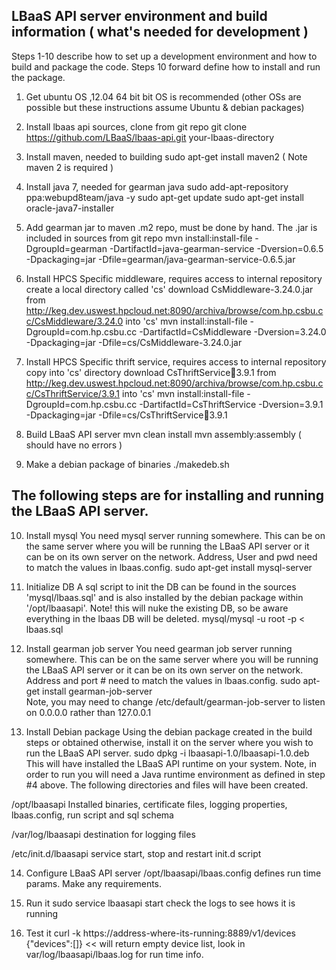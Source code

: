 LBaaS API server environment and build information ( what's needed for development )
------------------------------------------------------------------------------------
Steps 1-10 describe how to set up a development environment and how to build and package
the code. Steps 10 forward define how to install and run the package.

1) Get ubuntu OS ,12.04 64 bit bit OS is recommended
(other OSs are possible but these instructions assume Ubuntu & debian packages) 

2) Install lbaas api sources, clone from git repo
git clone https://github.com/LBaaS/lbaas-api.git your-lbaas-directory 

3) Install maven, needed to building
sudo apt-get install maven2 ( Note maven 2 is required )

4) Install java 7, needed for gearman java
sudo add-apt-repository ppa:webupd8team/java -y
sudo apt-get update
sudo apt-get install oracle-java7-installer

5) Add gearman jar to maven .m2 repo, must be done by hand. The .jar is included in sources from git repo
mvn install:install-file -DgroupId=gearman -DartifactId=java-gearman-service -Dversion=0.6.5 -Dpackaging=jar -Dfile=gearman/java-gearman-service-0.6.5.jar

6) Install HPCS Specific middleware, requires access to internal repository
create a local directory called 'cs'
download CsMiddleware-3.24.0.jar from http://keg.dev.uswest.hpcloud.net:8090/archiva/browse/com.hp.csbu.cc/CsMiddleware/3.24.0 into 'cs'
mvn install:install-file -DgroupId=com.hp.csbu.cc -DartifactId=CsMiddleware -Dversion=3.24.0 -Dpackaging=jar -Dfile=cs/CsMiddleware-3.24.0.jar

7) Install HPCS Specific thrift service, requires access to internal repository
copy into 'cs' directory
download CsThriftService:jar:3.9.1 from http://keg.dev.uswest.hpcloud.net:8090/archiva/browse/com.hp.csbu.cc/CsThriftService/3.9.1 into 'cs'
mvn install:install-file -DgroupId=com.hp.csbu.cc -DartifactId=CsThriftService -Dversion=3.9.1 -Dpackaging=jar -Dfile=cs/CsThriftService:jar:3.9.1

8) Build LBaaS API server 
mvn clean install
mvn assembly:assembly ( should have no errors )

9) Make a debian package of binaries
./makedeb.sh


The following steps are for installing and running the LBaaS API server.
---------------------------------------------------------------------------

10) Install mysql 
You need mysql server running somewhere. This can be on the same server where you will be running the LBaaS API server
or it can be on its own server on the network.  Address, User and pwd need to match the values in lbaas.config.
sudo apt-get install mysql-server

11) Initialize DB
A sql script to init the DB can be found in the sources 'mysql/lbaas.sql' and is also installed by the debian package within '/opt/lbaasapi'.
Note! this will nuke the existing DB, so be aware everything in the lbaas DB will be deleted.
mysql/mysql -u root -p < lbaas.sql    

12) Install gearman job server 
You need gearman job server running somewhere. This can be on the same server where you will be running the LBaaS API server
or it can be on its own server on the network. Address and port # need to match the values in lbaas.config.
sudo apt-get install gearman-job-server     
Note, you may need to change /etc/default/gearman-job-server  to listen on 0.0.0.0 rather than 127.0.0.1 

13) Install Debian package
Using the debian package created in the build steps or obtained otherwise, install it on the server where you wish to run the LBaaS API server.
sudo dpkg -i lbaasapi-1.0/lbaasapi-1.0.deb
This will have installed the LBaaS API runtime on your system. Note, in order to run you will need a Java runtime environment as defined in step #4 above.
The following directories and files will have been created.

/opt/lbaasapi
Installed binaries, certificate files, logging properties, lbaas.config, run script and sql schema    

/var/log/lbaasapi
destination for logging files

/etc/init.d/lbaasapi
service start, stop and restart init.d script


14) Configure LBaaS API server
/opt/lbaasapi/lbaas.config defines run time params. Make any requirements.

15) Run it
sudo service lbaasapi start
check the logs to see hows it is running

16) Test it
curl -k https://address-where-its-running:8889/v1/devices
{"devices":[]}                     << will return empty device list, look in var/log/lbaasapi/lbaas.log for run time info.



